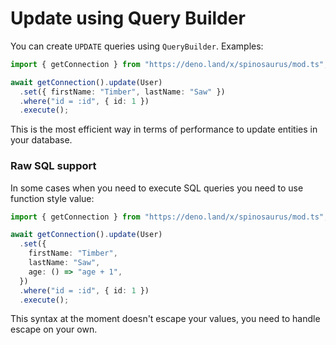 # Update using Query Builder

You can create `UPDATE` queries using `QueryBuilder`. Examples:

```typescript
import { getConnection } from "https://deno.land/x/spinosaurus/mod.ts";

await getConnection().update(User)
  .set({ firstName: "Timber", lastName: "Saw" })
  .where("id = :id", { id: 1 })
  .execute();
```

This is the most efficient way in terms of performance to update entities in your database.

### Raw SQL support

In some cases when you need to execute SQL queries you need to use function style value:

```typescript
import { getConnection } from "https://deno.land/x/spinosaurus/mod.ts";

await getConnection().update(User)
  .set({
    firstName: "Timber",
    lastName: "Saw",
    age: () => "age + 1",
  })
  .where("id = :id", { id: 1 })
  .execute();
```

This syntax at the moment doesn't escape your values, you need to handle escape on your own.
